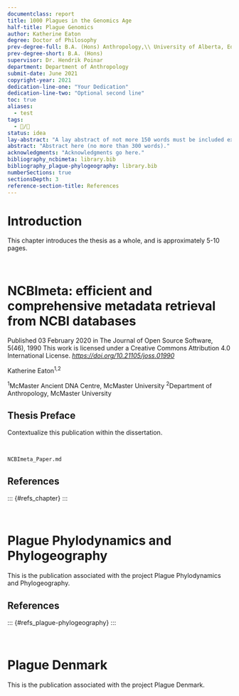 ```yaml
---
documentclass: report
title: 1000 Plagues in the Genomics Age
half-title: Plague Genomics
author: Katherine Eaton
degree: Doctor of Philosophy
prev-degree-full: B.A. (Hons) Anthropology,\\ University of Alberta, Edmonton, Canada
prev-degree-short: B.A. (Hons)
supervisor: Dr. Hendrik Poinar
department: Department of Anthropology
submit-date: June 2021
copyright-year: 2021
dedication-line-one: "Your Dedication"
dedication-line-two: "Optional second line"
toc: true
aliases:
  - test
tags:
  - 📝/🌱
status: idea
lay-abstract: "A lay abstract of not more 150 words must be included explaining the key goals and contributions of the thesis in lay terms that is accessible to the general public."
abstract: "Abstract here (no more than 300 words)."
acknowledgments: "Acknowledgments go here."
bibliography_ncbimeta: library.bib
bibliography_plague-phylogeography: library.bib
numberSections: true
sectionsDepth: 3
reference-section-title: References
---
```


# Introduction

This chapter introduces the thesis as a whole, and is approximately 5-10 pages.

<div style="page-break-after: always; visibility: hidden">\pagebreak</div>

# NCBImeta: efficient and comprehensive metadata retrieval from NCBI databases

Published 03 February 2020 in The Journal of Open Source Software, 5(46), 1990
This work is licensed under a Creative Commons Attribution 4.0 International License.
*https://doi.org/10.21105/joss.01990*

Katherine Eaton<sup>1,2</sup>

<sup>1</sup>McMaster Ancient DNA Centre, McMaster University
<sup>2</sup>Department of Anthropology, McMaster University

## Thesis Preface

Contextualize this publication within the dissertation.

<div style="page-break-after: always; visibility: hidden">\pagebreak</div>

<!--  Include Paper with Transclusion -->

```{.include shift-heading-level-by=1}
NCBImeta_Paper.md
```

## References

::: {#refs_chapter}
:::

<div style="page-break-after: always; visibility: hidden">\pagebreak</div>

# Plague Phylodynamics and Phylogeography

This is the publication associated with the project Plague Phylodynamics and Phylogeography.

## References

::: {#refs_plague-phylogeography}
:::

<div style="page-break-after: always; visibility: hidden">\pagebreak</div>

# Plague Denmark

This is the publication associated with the project Plague Denmark.

<div style="page-break-after: always; visibility: hidden">\pagebreak</div>
